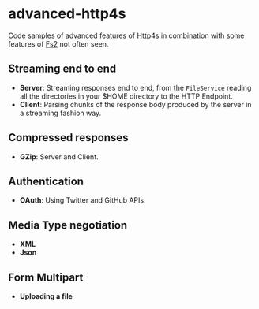 advanced-http4s
===============

Code samples of advanced features of [Http4s](http://http4s.org/) in combination with some features of [Fs2](https://functional-streams-for-scala.github.io/fs2/) not often seen.

## Streaming end to end

- **Server**: Streaming responses end to end, from the `FileService` reading all the directories in your $HOME directory to the HTTP Endpoint.
- **Client**: Parsing chunks of the response body produced by the server in a streaming fashion way.

## Compressed responses

- **GZip**: Server and Client.

## Authentication

- **OAuth**: Using Twitter and GitHub APIs.

## Media Type negotiation

- **XML**
- **Json**

## Form Multipart

- **Uploading a file**
